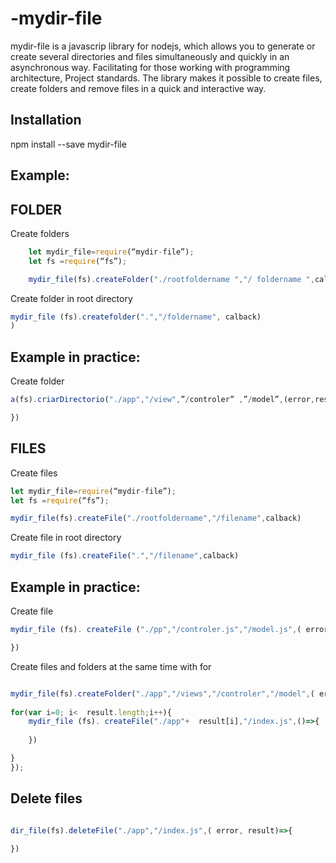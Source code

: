 # -mydir-file
mydir-file is a javascrip library for nodejs, which allows you to generate or create several directories and files simultaneously and quickly in an asynchronous way. Facilitating for those working with programming architecture, Project standards.
The library makes it possible to create files, create folders and remove files in a quick and interactive way.

## Installation

npm install --save mydir-file

##  Example:


##  FOLDER

Create folders


```javascript
    let mydir_file=require(“mydir-file”);
    let fs =require(“fs”);

    mydir_file(fs).createFolder("./rootfoldername ","/ foldername ",calback);

```
Create folder in root directory
```javascript
mydir_file (fs).createfolder(".","/foldername", calback)
)

```
 ##  Example in practice:

Create folder

```javascript
a(fs).criarDirectorio("./app","/view",”/controler” ,”/model”,(error,result)=>{

})

```
 ##  FILES

Create files
```javascript
let mydir_file=require(“mydir-file”);
let fs =require(“fs”);

mydir_file(fs).createFile("./rootfoldername","/filename",calback)

```
Create file in root directory

```javascript
mydir_file (fs).createFile(".","/filename",calback)

```
##  Example in practice:

Create file

```javascript
mydir_file (fs). createFile ("./pp","/controler.js","/model.js",( error, result)=>{

})

```
Create files and folders at the same time with for

```javascript

mydir_file(fs).createFolder("./app","/views","/controler","/model",( error, result)=>{
    
for(var i=0; i<  result.length;i++){
    mydir_file (fs). createFile("./app"+  result[i],"/index.js",()=>{
        
    })

}
});

```
##  Delete files

```javascript

dir_file(fs).deleteFile("./app","/index.js",( error, result)=>{
    
})
```